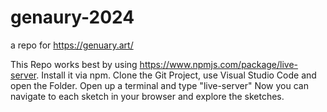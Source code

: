 # genaury-2024
a repo for https://genuary.art/

This Repo works best by using https://www.npmjs.com/package/live-server. Install it via npm.
Clone the Git Project, use Visual Studio Code and open the Folder.
Open up a terminal and type "live-server"
Now you can navigate to each sketch in your browser and explore the sketches.